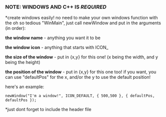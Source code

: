 ### NOTE: WINDOWS AND C++ IS *REQUIRED*

*create windows easily! no need to make your own windows function with the oh so tedious "WinMain", just call newWindow and put in the arguments (in order):

**the window name** - anything you want it to be

**the window icon** - anything that starts with ICON_

**the size of the window** - put in {x,y} for this one! (x being the width, and y being the height)

**the position of the window** - put in {x,y} for this one too! if you want, you can use "defaultPos" for the x, and/or the y to use the default position!

here's an example:

```
newWindow("I'm a window!", ICON_DEFAULT, { 500,500 }, { defaultPos, defaultPos });
```


*just dont forget to include the header file
